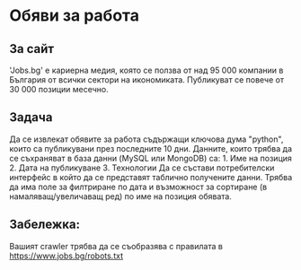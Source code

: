 # Обяви за работа
## За сайт
'Jobs.bg' е кариерна медия, която се ползва от над 95 000 компании в България от всички сектори на икономиката. Публикуват се повече от 30 000 позиции месечно.
## Задача
 Да се извлекат обявите за работа съдържащи ключова дума "python", които са публикувани през последните 10 дни.
 Данните, които трябва да се съхраняват в база данни (MySQL или MongoDB) са:
    1. Име на позиция
    2. Дата на публикуване
    3. Технологии
 Да се състави потребителски интерфейс в който да се представят таблично получените данни.
 Трябва да има поле за филтриране по дата и възможност за сортиране (в намаляващ/увеличаващ ред) по име на позиция обявата.
## Забележка:
 Вашият crawler трябва да се съобразява с правилата в https://www.jobs.bg/robots.txt
